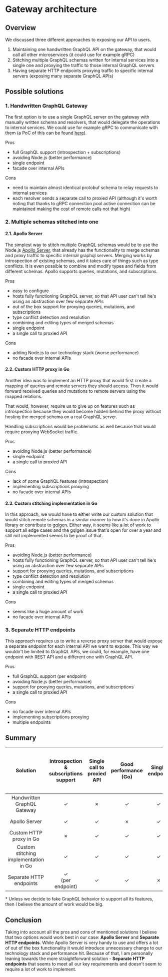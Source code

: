 # Gateway architecture

## Overview

We discussed three different approaches to exposing our API to users.

1. Maintaining one handwritten GraphQL API on the gateway, that would call all other microservices (it could use for example gRPC)
2. Stitching multiple GraphQL schemas written for internal services into a single one and proxying the traffic to those internal GraphQL servers
3. Having separate HTTP endpoints proxying traffic to specific internal servers (exposing many separate GraphQL APIs)

## Possible solutions

### 1. Handwritten GraphQL Gateway

The first option is to use a single GraphQL server on the gateway with manually written schema and resolvers, that would delegate the operations to internal services. We could use for example gRPC to communicate with them (a PoC of this can be found [here](https://github.com/kyma-incubator/compass/pull/21/)).

Pros

- full GraphQL support (introspection + subscriptions)
- avoiding Node.js (better performance)
- single endpoint
- facade over internal APIs

Cons

- need to maintain almost identical protobuf schema to relay requests to internal services
- each resolver sends a separate call to proxied API (although it's worth noting that thanks to gRPC connection pool active connection can be maintained making the cost of remote calls not that high)

### 2. Multiple schemas stitched into one

#### 2.1. Apollo Server

The simplest way to stitch multiple GraphQL schemas would be to use the Node.js [Apollo Server](https://www.apollographql.com/), that already has the functionality to merge schemas and proxy traffic to specific internal graphql servers. Merging works by introspection of existing schemas, and it takes care of things such as type conflicts. It is even possible to combine and modify types and fields from different schemas. Apollo supports queries, mutations, and subscriptions.

Pros

- easy to configure
- hosts fully functioning GraphQL server, so that API user can't tell he's using an abstraction over few separate APIs
- out of the box support for proxying queries, mutations, and subscriptions
- type conflict detection and resolution
- combining and editing types of merged schemas
- single endpoint
- a single call to proxied API

Cons

- adding Node.js to our technology stack (worse performance)
- no facade over internal APIs

#### 2.2. Custom HTTP proxy in Go

Another idea was to implement an HTTP proxy that would first create a mapping of queries and remote servers they should access. Then it would forward received queries and mutations to remote servers using the mapped relations.

That would, however, require us to give up on features such as introspection because they would become hidden behind the proxy without hosting the merged schema on a real GraphQL server.

Handling subscriptions would be problematic as well because that would require proxying WebSocket traffic.

Pros

- avoiding Node.js (better performance)
- single endpoint
- a single call to proxied API

Cons

- lack of some GraphQL features (introspection)
- implementing subscriptions proxying
- no facade over internal APIs

#### 2.3. Custom stitching implementation in Go

In this approach, we would have to either write our custom solution that would stitch remote schemas in a similar manner to how it's done in Apollo library or contribute to [gqlgen](https://github.com/99designs/gqlgen/issues/5). Either way, it seems like a lot of work to support all edge cases and the gqlgen issue that's open for over a year and still not implemented seems to be proof of that.

Pros

- avoiding Node.js (better performance)
- hosts fully functioning GraphQL server, so that API user can't tell he's using an abstraction over few separate APIs
- support for proxying queries, mutations, and subscriptions
- type conflict detection and resolution
- combining and editing types of merged schemas
- single endpoint
- a single call to proxied API

Cons

- seems like a huge amount of work
- no facade over internal APIs

### 3. Separate HTTP endpoints

This approach requires us to write a reverse proxy server that would expose a separate endpoint for each internal API we want to expose. This way we wouldn't be limited to GraphQL APIs, we could, for example, have one endpoint with REST API and a different one with GraphQL API.

Pros

- full GraphQL support (per endpoint)
- avoiding Node.js (better performance)
- support for proxying queries, mutations, and subscriptions
- a single call to proxied API

Cons

- no facade over internal APIs
- implementing subscriptions proxying
- multiple endpoints

## Summary

Solution | Introspection & subscriptions support | Single call to proxied API | Good performance<br>(Go) | Single endpoint | Facade over internal components | No need to maintain almost identical protobuf schema | Relative amount of work
:-:|:-:|:-:|:-:|:-:|:-:|:-:|:-:
Handwritten GraphQL Gateway | ✓ | ✗ | ✓ | ✓ | ✓ | ✗ | medium
Apollo Server | ✓ | ✓ | ✗ | ✓ | ✗ | ✓ | very small
Custom HTTP proxy in Go | ✗ | ✓ | ✓ | ✓ | ✗ | ✓ | small*
Custom stitching implementation in Go | ✓ | ✓ | ✓ | ✓ | ✗ | ✓ | big
Separate HTTP endpoints | ✓<br>(per endpoint) | ✓ | ✓ | ✗ | ✗ | ✓ | small

\* Unless we decide to fake GraphQL behavior to support all its features, then I believe the amount of work would be big.

## Conclusion

Taking into account all the pros and cons of mentioned solutions I believe that two options would work best in our case: **Apollo Server** and **Separate HTTP endpoints**. While Apollo Server is very handy to use and offers a lot of out of the box functionality it would introduce unnecessary change to our technology stack and performance hit. Because of that, I am personally leaning towards the more straightforward solution - **Separate HTTP endpoints** that seems to meet all our key requirements and doesn't seem to require a lot of work to implement.
